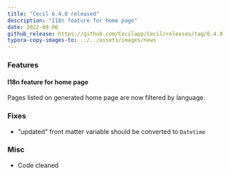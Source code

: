 ```yaml
---
title: "Cecil 6.4.0 released"
description: "I18n feature for home page"
date: 2022-09-06
github_release: https://github.com/Cecilapp/Cecil/releases/tag/6.4.0
typora-copy-images-to: ../../assets/images/news
---
```


### Features

#### I18n feature for home page

Pages listed on generated home page are now filtered by language.

### Fixes

- "updated" front matter variable should be converted to `Datetime`

### Misc

- Code cleaned


